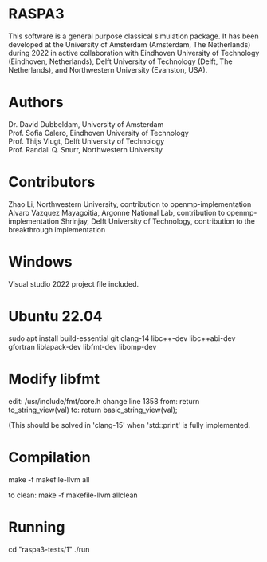 RASPA3
======

This software is a general purpose classical simulation package. It has been developed at
the University of Amsterdam (Amsterdam, The Netherlands) during 2022 in active collaboration
with Eindhoven University of Technology (Eindhoven, Netherlands), Delft University of
Technology (Delft, The Netherlands), and Northwestern University (Evanston, USA).

Authors
=======
Dr. David Dubbeldam, University of Amsterdam<br>
Prof. Sofia Calero,  Eindhoven University of Technology<br>
Prof. Thijs Vlugt, Delft University of Technology<br>
Prof. Randall Q. Snurr, Northwestern University

Contributors
============
Zhao Li, Northwestern University, contribution to openmp-implementation
Alvaro Vazquez Mayagoitia, Argonne National Lab, contribution to openmp-implementation
Shrinjay, Delft University of Technology, contribution to the breakthrough implementation

Windows
=======
Visual studio 2022 project file included.

Ubuntu 22.04
============
sudo apt install build-essential git clang-14 libc++-dev libc++abi-dev gfortran liblapack-dev libfmt-dev libomp-dev

Modify libfmt
=============
edit:
/usr/include/fmt/core.h
change line 1358 from: return to_string_view(val)
to: return basic_string_view<char>(val);

(This should be solved in 'clang-15' when 'std::print' is fully implemented.

Compilation
===========
make -f makefile-llvm all

to clean: make -f makefile-llvm allclean

Running
=======
cd "raspa3-tests/1"
./run


